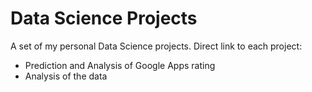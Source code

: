 # Data Science Projects 
A set of my personal Data Science projects. Direct link to each project:

* Prediction and Analysis of Google Apps rating
* Analysis of the data
